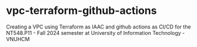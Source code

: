 # vpc-terraform-github-actions
Creating a VPC using Terraform as IAAC and github actions as CI/CD for the NT548.P11 - Fall 2024 semester at University of Information Technology - VNUHCM
